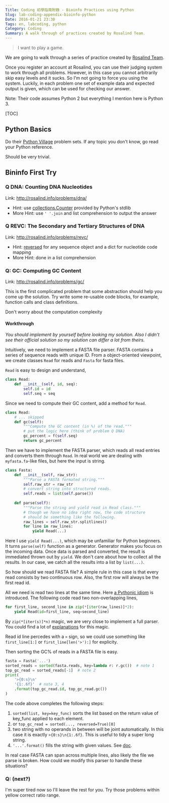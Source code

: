 ```yaml
---
Title: Coding 初學指南附錄 - Bioinfo Practices using Python
Slug: lab-coding-appendix-bioinfo-python
Date: 2016-01-21 23:30
Tags: en, labcoding, python
Category: Coding
Summary: A walk through of practices created by Rosalind Team. 
---
```


> I want to play a game.

We are going to walk through a series of practice created by [Rosalind Team][rosalind]. 

Once you register an account at Rosalind, you can use their judging system to work through all problems. However, in this case you cannot arbitrarily skip easy levels and it sucks. So I'm not going to force you using the system. Luckily, in each problem one set of example data and expected output is given, which can be used for checking our answer.

Note: Their code assumes Python 2 but everything I mention here is Python 3.

[TOC]


## Python Basics

Do their [Python Village][rosalind-python] problem sets. If any topic you don't know, go read your Python reference.

Should be very trivial.


## Bininfo First Try

### Q DNA: Counting DNA Nucleotides
Link: <http://rosalind.info/problems/dna/>

- Hint: use [collections.Counter](https://docs.python.org/3/library/collections.html#collections.Counter) provided by Python's stdlib
- More Hint: use `' '.join` and list comprehension to output the answer


### Q REVC: The Secondary and Tertiary Structures of DNA
Link: <http://rosalind.info/problems/revc/>

- Hint: [reversed](https://docs.python.org/3/library/functions.html#reversed) for any sequence object and a dict for nucleotide code mapping 
- More Hint: done in a list comprehension

[rosalind]: http://rosalind.info/problems/
[rosalind-python]: http://rosalind.info/problems/list-view/?location=python-village


### Q: GC: Computing GC Content
Link: <http://rosalind.info/problems/gc/>

This is the first complicated problem that some abstraction should help you come up the solution. Try write some re-usable code blocks, for example, function calls and class definitions.

Don't worry about the computation complexity

#### Workthrough
*You should implement by yourself before looking my solution. Also I didn't see their official solution so my solution can differ a lot from theirs.*

Intuitively, we need to implement a FASTA file parser. FASTA contains a series of sequence reads with unique ID. From a object-oriented viewpoint, we create classes `Read` for reads and `Fasta` for fasta files.

`Read` is easy to design and understand,

~~~python
class Read:
    def __init__(self, id, seq):
        self.id = id
        self.seq = seq
~~~

Since we need to compute their GC content, add a method for `Read`.

~~~python
class Read:
    # ... skipped
    def gc(self):
        """Compute the GC content (in %) of the read."""
        # put the logic here (think of problem Q DNA)
        gc_percent = f(self.seq)
        return gc_percent
~~~

Then we have to implement the FASTA parser, which reads all read entries and converts them through `Read`. In real world we are dealing with `myfasta.fa`-like files, but here the input is string.

~~~python
class Fasta:
    def __init__(self, raw_str):
        """Parse a FASTA formated string."""
        self.raw_str = raw_str
        # convert string into structured reads.
        self.reads = list(self.parse())
        
    def parse(self):
        """Parse the string and yield read in Read class."""
        # though we have no idea right now, the code structure
        # should be something like the following.
        raw_lines = self.raw_str.splitlines()
        for line in raw_lines:
            yield Read(...)
~~~

Here I use `yield Read(...)`, which may be unfamiliar for Python beginners. It turns `parse(self)` function as a generator. Generator makes you focus on the incoming data. Once data is parsed and converted, the result is immediated thrown out by `yield`. We don't care about how to collect all the results. In our case, we catch all the results into a list by `list(...)`.

So how should we read FASTA file? A simple rule in this case is that every read consists by two continuous row. Also, the first row will always be the first read id.

All we need is read two lines at the same time. Here [a Pythonic idiom](https://docs.python.org/3/library/functions.html#zip) is introduced. The following code read two non-overlapping lines,

~~~python
for first_line, second_line in zip(*[iter(raw_lines)]*2):
    yield Read(id=first_line, seq=second_line)
~~~

By `zip(*[iter(s)]*n)` magic, we are very close to implement a full parser. You could find a lot of [explanations](http://stackoverflow.com/a/2233247) for this magic. 

Read id line percedes with a `>` sign, so we could use something like `first_line[1:]` or `first_line[len('>'):]` for explicity.

Then sorting the GC% of reads in a FASTA file is easy.

~~~python
fasta = Fasta('...')
sorted_reads = sorted(fasta.reads, key=lambda r: r.gc())  # note 1
top_gc_read = sorted_reads[-1]  # note 2
print(
    '>{0:s}\n'
    '{1:.6f}'  # note 3, 4
    .format(top_gc_read.id, top_gc_read.gc())
)
~~~

The code above completes the following steps:

1. `sorted(list, key=key_func)` sorts the list based on the return value of key_func applied to each element.
2. or `top_gc_read = sorted(..., reversed=True)[0]`
3. two string with no operands in between will be joint automatically. In this case it is exactly `>{0:s}\n{1:.6f}`. This is useful to tidy a super long string.
4. `'...'.format()` fills the string with given values. See [doc](https://docs.python.org/3/library/string.html#formatspec).

In real case FASTA can span across multiple lines, also likely the file we parse is broken. How could we modify this parser to handle these situations?


### Q: (next?)
I'm super tired now so I'll leave the rest for you. Try those problems within yellow correct ratio range.
